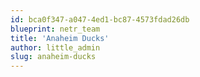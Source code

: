 ```yaml
---
id: bca0f347-a047-4ed1-bc87-4573fdad26db
blueprint: netr_team
title: 'Anaheim Ducks'
author: little_admin
slug: anaheim-ducks
---
```

